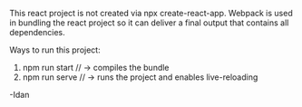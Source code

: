 This react project is not created via npx create-react-app.
Webpack is used in bundling the react project so it can deliver
a final output that contains all dependencies.

Ways to run this project:

1. npm run start // -> compiles the bundle
2. npm run serve // -> runs the project and enables live-reloading


-Idan
